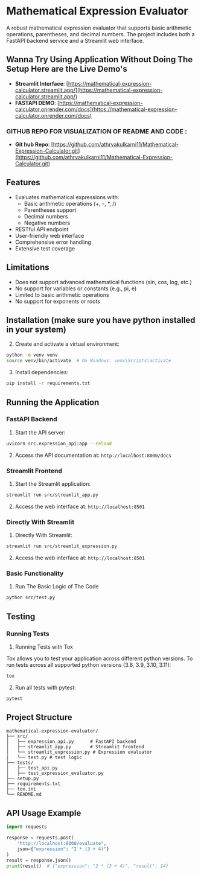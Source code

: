 # Mathematical Expression Evaluator

A robust mathematical expression evaluator that supports basic arithmetic operations, parentheses, and decimal numbers. The project includes both a FastAPI backend service and a Streamlit web interface.

## Wanna Try Using Application Without Doing The Setup Here are the Live Demo's 


- **Streamlit Interface**: [https://mathematical-expression-calculator.streamlit.app/](https://mathematical-expression-calculator.streamlit.app/)
- **FASTAPI DEMO**: [https://mathematical-expression-calculator.onrender.com/docs](https://mathematical-expression-calculator.onrender.com/docs)

### GITHUB REPO FOR VISUALIZATION OF README AND CODE :
- **Git hub Repo**: [https://github.com/athrvakulkarni11/Mathematical-Expression-Calculator.git](https://github.com/athrvakulkarni11/Mathematical-Expression-Calculator.git)

## Features

- Evaluates mathematical expressions with:
  - Basic arithmetic operations (+, -, *, /)
  - Parentheses support
  - Decimal numbers
  - Negative numbers
- RESTful API endpoint
- User-friendly web interface
- Comprehensive error handling
- Extensive test coverage

## Limitations

- Does not support advanced mathematical functions (sin, cos, log, etc.)
- No support for variables or constants (e.g., pi, e)
- Limited to basic arithmetic operations
- No support for exponents or roots

## Installation (make sure you have python installed in your system)


2. Create and activate a virtual environment:
```bash
python -m venv venv
source venv/bin/activate  # On Windows: venv\Scripts\activate
```

3. Install dependencies:
```bash
pip install -r requirements.txt
```

## Running the Application

### FastAPI Backend

1. Start the API server:
```bash
uvicorn src.expression_api:app --reload
```
2. Access the API documentation at: `http://localhost:8000/docs`

### Streamlit Frontend

1. Start the Streamlit application:
```bash
streamlit run src/streamlit_app.py
```
2. Access the web interface at: `http://localhost:8501`

### Directly With Streamlit 

1. Directly With Streamlit:
```bash
streamlit run src/streamlit_expression.py
```
2. Access the web interface at: `http://localhost:8501`

### Basic Functionality

1. Run The Basic Logic of The Code
```bash
python src/test.py
```

## Testing

### Running Tests

1. Running Tests with Tox

Tox allows you to test your application across different python versions. 
To run tests across all supported python versions (3.8, 3.9, 3.10, 3.11):
```bash
tox
```
2. Run all tests with pytest:
```bash
pytest
```


## Project Structure

```
mathematical-expression-evaluator/
├── src/
│   ├── expression_api.py      # FastAPI backend
│   ├── streamlit_app.py       # Streamlit frontend
│   └── streamlit_expression.py # Expression evaluator
|   └── test.py # test logic
├── tests/
│   ├── test_api.py
│   ├── test_expression_evaluator.py
├── setup.py
├── requirements.txt
├── tox.ini
└── README.md
```



## API Usage Example

```python
import requests

response = requests.post(
    "http://localhost:8000/evaluate",
    json={"expression": "2 * (3 + 4)"}
)
result = response.json()
print(result)  # {"expression": "2 * (3 + 4)", "result": 14}
```

